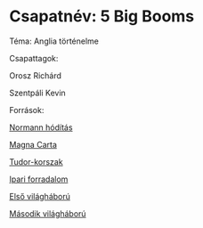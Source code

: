 # Csapatnév: 5 Big Booms

Téma: Anglia történelme

Csapattagok: 

Orosz Richárd

Szentpáli Kevin

Források:

[Normann hódítás](https://hu.wikipedia.org/wiki/I._Vilmos_angol_kir%C3%A1ly)

[Magna Carta](https://hu.wikipedia.org/wiki/Magna_Carta_Libertatum)

[Tudor-korszak](https://hu.wikipedia.org/wiki/Tudor-h%C3%A1z)

[Ipari forradalom](https://hu.wikipedia.org/wiki/Ipari_forradalom)

[Első világháború](https://hu.wikipedia.org/wiki/Els%C5%91_vil%C3%A1gh%C3%A1bor%C3%BA)

[Második világháború](https://hu.wikipedia.org/wiki/M%C3%A1sodik_vil%C3%A1gh%C3%A1bor%C3%BA)